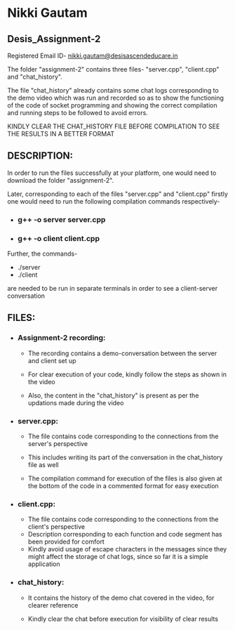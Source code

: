 # Nikki Gautam
## Desis_Assignment-2

Registered Email ID- nikki.gautam@desisascendeducare.in

The folder "assignment-2" contains three files- "server.cpp", "client.cpp" and "chat_history".

The file "chat_history" already contains some chat logs corresponding to the demo video which was run and recorded so as to show the functioning of the code of socket programming and showing the correct compilation and running steps to be followed to avoid errors. 

KINDLY CLEAR THE CHAT_HISTORY FILE BEFORE COMPILATION TO SEE THE RESULTS IN A BETTER FORMAT

## DESCRIPTION:

In order to run the files successfully at your platform, one would need to download the folder "assignment-2".

Later, corresponding to each of the files "server.cpp" and "client.cpp" firstly one would need to run the following compilation commands respectively-

- ### g++ -o server server.cpp
- ### g++ -o client client.cpp
  
Further, the commands-

- ./server
- ./client
  
are needed to be run in separate terminals in order to see a client-server conversation

## FILES:

- ### Assignment-2 recording:
  - The recording contains a demo-conversation between the server and client set up
  
  - For clear execution of your code, kindly follow the steps as shown in the video
  
  - Also, the content in the "chat_history" is present as per the updations made during the video
  
- ### server.cpp:
  - The file contains code corresponding to the connections from the server's perspective
  
  - This includes writing its part of the conversation in the chat_history file as well
  
  - The compilation command for execution of the files is also given at the bottom of the code in a commented format for easy execution

- ### client.cpp:
  - The file contains code corresponding to the connections from the client's perspective
  - Description corresponding to each function and code segment has been provided for comfort
  - Kindly avoid usage of escape characters in the messages since they might affect the storage of chat logs, since so far it is a simple application

- ### chat_history:
  - It contains the history of the demo chat covered in the video, for clearer reference
  
  - Kindly clear the chat before execution for visibility of clear results
